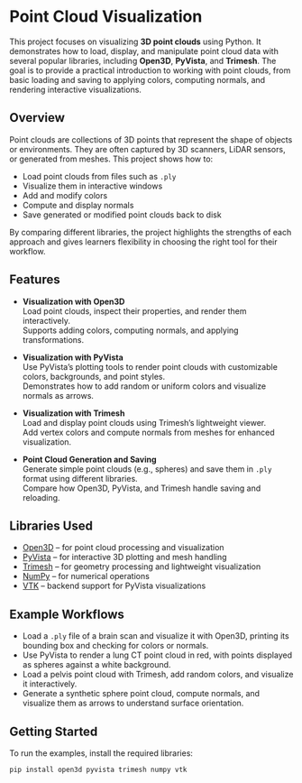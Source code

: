 # Point Cloud Visualization

This project focuses on visualizing **3D point clouds** using Python. It demonstrates how to load, display, and manipulate point cloud data with several popular libraries, including **Open3D**, **PyVista**, and **Trimesh**. The goal is to provide a practical introduction to working with point clouds, from basic loading and saving to applying colors, computing normals, and rendering interactive visualizations.

## Overview

Point clouds are collections of 3D points that represent the shape of objects or environments. They are often captured by 3D scanners, LiDAR sensors, or generated from meshes. This project shows how to:

- Load point clouds from files such as `.ply`
- Visualize them in interactive windows
- Add and modify colors
- Compute and display normals
- Save generated or modified point clouds back to disk

By comparing different libraries, the project highlights the strengths of each approach and gives learners flexibility in choosing the right tool for their workflow.

## Features

- **Visualization with Open3D**  
  Load point clouds, inspect their properties, and render them interactively.  
  Supports adding colors, computing normals, and applying transformations.

- **Visualization with PyVista**  
  Use PyVista’s plotting tools to render point clouds with customizable colors, backgrounds, and point styles.  
  Demonstrates how to add random or uniform colors and visualize normals as arrows.

- **Visualization with Trimesh**  
  Load and display point clouds using Trimesh’s lightweight viewer.  
  Add vertex colors and compute normals from meshes for enhanced visualization.

- **Point Cloud Generation and Saving**  
  Generate simple point clouds (e.g., spheres) and save them in `.ply` format using different libraries.  
  Compare how Open3D, PyVista, and Trimesh handle saving and reloading.

## Libraries Used

- [Open3D](http://www.open3d.org/) – for point cloud processing and visualization  
- [PyVista](https://docs.pyvista.org/) – for interactive 3D plotting and mesh handling  
- [Trimesh](https://trimsh.org/) – for geometry processing and lightweight visualization  
- [NumPy](https://numpy.org/) – for numerical operations  
- [VTK](https://vtk.org/) – backend support for PyVista visualizations  

## Example Workflows

- Load a `.ply` file of a brain scan and visualize it with Open3D, printing its bounding box and checking for colors or normals.  
- Use PyVista to render a lung CT point cloud in red, with points displayed as spheres against a white background.  
- Load a pelvis point cloud with Trimesh, add random colors, and visualize it interactively.  
- Generate a synthetic sphere point cloud, compute normals, and visualize them as arrows to understand surface orientation.  

## Getting Started

To run the examples, install the required libraries:

```bash
pip install open3d pyvista trimesh numpy vtk